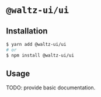 # `@waltz-ui/ui`

## Installation

```sh
$ yarn add @waltz-ui/ui
# or
$ npm install @waltz-ui/ui
```

## Usage

TODO: provide basic documentation. 
